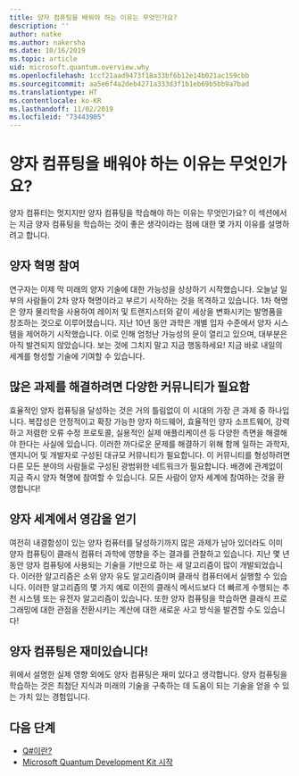 ```yaml
---
title: 양자 컴퓨팅을 배워야 하는 이유는 무엇인가요?
description: ''
author: natke
ms.author: nakersha
ms.date: 10/16/2019
ms.topic: article
uid: microsoft.quantum.overview.why
ms.openlocfilehash: 1ccf21aad9473f18a33bf6b12e14b021ac159cbb
ms.sourcegitcommit: aa5e6f4a2deb4271a333d3f1b1eb69b5bb9a7bad
ms.translationtype: HT
ms.contentlocale: ko-KR
ms.lasthandoff: 11/02/2019
ms.locfileid: "73443905"
---
```

# <a name="why-learn-quantum-computing"></a>양자 컴퓨팅을 배워야 하는 이유는 무엇인가요?

양자 컴퓨터는 멋지지만 양자 컴퓨팅을 학습해야 하는 이유는 무엇인가요? 이 섹션에서는 지금 양자 컴퓨팅을 학습하는 것이 좋은 생각이라는 점에 대한 몇 가지 이유를 설명하려고 합니다.

## <a name="join-the-quantum-revolution"></a>양자 혁명 참여

연구자는 이제 막 미래의 양자 기술에 대한 가능성을 상상하기 시작했습니다. 오늘날 일부의 사람들이 2차 양자 혁명이라고 부르기 시작하는 것을 목격하고 있습니다. 1차 혁명은 양자 물리학을 사용하여 레이저 및 트랜지스터와 같이 세상을 변화시키는 발명품을 창조하는 것으로 이루어졌습니다. 지난 10년 동안 과학은 개별 입자 수준에서 양자 시스템을 제어하기 시작했습니다. 이로 인해 엄청난 가능성의 문이 열리고 있으며, 대부분은 아직 발견되지 않았습니다. 보는 것에 그치지 말고 지금 행동하세요! 지금 바로 내일의 세계를 형성할 기술에 기여할 수 있습니다.

## <a name="solving-great-challenges-requires-diverse-communities"></a>많은 과제를 해결하려면 다양한 커뮤니티가 필요함

효율적인 양자 컴퓨팅을 달성하는 것은 거의 틀림없이 이 시대의 가장 큰 과제 중 하나입니다. 복잡성은 안정적이고 확장 가능한 양자 하드웨어, 효율적인 양자 소프트웨어, 강력하고 저렴한 오류 수정 프로토콜, 실용적인 실제 애플리케이션 등 다양한 측면을 해결해야 한다는 사실에 있습니다. 이러한 까다로운 문제를 해결하기 위해 함께 일하는 과학자, 엔지니어 및 개발자로 구성된 대규모 커뮤니티가 필요합니다. 이 커뮤니티를 형성하려면 다른 모든 분야의 사람들로 구성된 광범위한 네트워크가 필요합니다. 배경에 관계없이 지금 즉시 양자 혁명에 참여할 수 있습니다. 모든 사람이 양자 세계에 참여하는 것을 환영합니다!

## <a name="get-inspired-by-the-quantum-world"></a>양자 세계에서 영감을 얻기

여전히 내결함성이 있는 양자 컴퓨터를 달성하기까지 많은 과제가 남아 있더라도 이미 양자 컴퓨팅이 클래식 컴퓨터 과학에 영향을 주는 결과를 관찰하고 있습니다. 지난 몇 년 동안 양자 컴퓨팅에 사용되는 기술을 기반으로 하는 새 알고리즘이 많이 개발되었습니다. 이러한 알고리즘은 소위 양자 유도 알고리즘이며 클래식 컴퓨터에서 실행할 수 있습니다. 이러한 알고리즘의 몇 가지 예로 이전의 클래식 메서드보다 더 빠르게 수행되는 추천 시스템 또는 유전자 알고리즘이 있습니다. 또한 양자 컴퓨팅을 학습하면 클래식 프로그래밍에 대한 관점을 전환시키는 계산에 대한 새로운 사고 방식을 발견할 수도 있습니다!

## <a name="quantum-computing-is-fun"></a>양자 컴퓨팅은 재미있습니다!

위에서 설명한 실제 영향 외에도 양자 컴퓨팅은 재미 있다고 생각합니다. 양자 컴퓨팅을 학습하는 것은 최첨단 지식과 미래의 기술을 구축하는 데 도움이 되는 기술을 얻을 수 있는 가치 있는 경험입니다.

## <a name="next-steps"></a>다음 단계

* [Q#이란?](xref:microsoft.quantum.overview.qsharp)
* [Microsoft Quantum Development Kit 시작](xref:microsoft.quantum.welcome)
